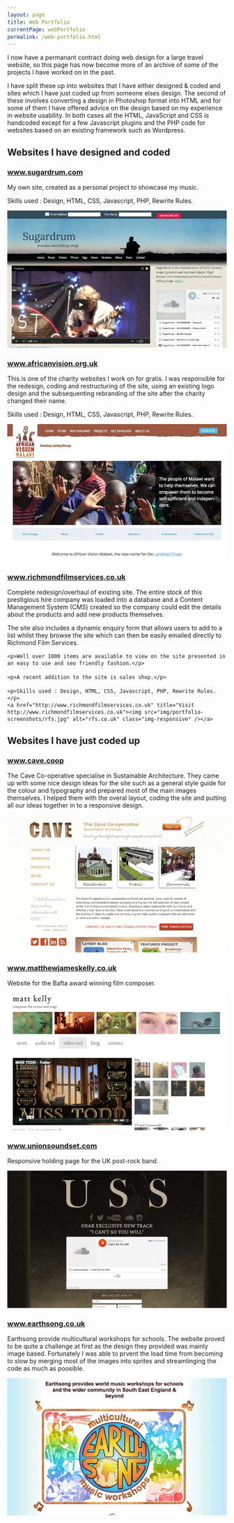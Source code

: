 ```yaml
---
layout: page
title: Web Portfolio
currentPage: webPortfolio
permalink: /web-portfolio.html
---
```

I now have a permanant contract doing web design for a large travel website, so this page has now become more of an archive of some of the projects I have worked on in the past.

I have split these up into websites that I have either designed &amp; coded and sites which I have just coded up from someone elses design. The second of these involves converting a design in Photoshop format into HTML and for some of them I have offered advice on the design based on my experience in website usability. In both cases all the HTML, JavaScript and CSS is handcoded except for a few Javascript plugins and the PHP code for websites based on an existing framework such as Wordpress.

<section class="portfolio entry-content clearfix">

<h2>Websites I have designed and coded</h2>

<div class="portfolio_item clearfix">
	<h3><a href="http://www.sugardrum.com/" title="Visit www.sugardrum.com">www.sugardrum.com</a></h3>
	<p>My own site, created as a personal project to showcase my music.</p> 
	<p>Skills used : Design, HTML, CSS, Javascript, PHP, Rewrite Rules.</p>
	<a href="http://www.sugardrum.com/" title="Visit www.sugardrum.com"><img src="img/portfolio-screenshots/sugardrum.jpg" alt="sugardrum.com" class="img-responsive" /></a>
</div>

<div class="portfolio_item clearfix">
	<h3><a href="http://www.africanvision.org.uk/" title="Visit www.africanvision.org.uk">www.africanvision.org.uk</a></h3>
	<p>	This is one of the charity websites I work on for gratis. I was responsible for the redesign, coding and restructuring of the site, using an existing logo design and the subsequenting rebranding of the site after the charity changed their name.</p>
	<p>Skills used : Design, HTML, CSS, Javascript, PHP, Rewrite Rules.</p>
	<a href="http://www.africanvision.org.uk/" title="Visit www.africanvision.org.uk"><img src="img/portfolio-screenshots/africanvision.jpg" alt="africanvision.org.uk" class="img-responsive" /></a>
</div>



<div class="portfolio_item clearfix">
	<h3><a href="http://www.richmondfilmservices.co.uk" title="Visit www.richmondfilmservices.co.uk">www.richmondfilmservices.co.uk</a></h3>
	<p>Complete redesign/overhaul of existing site. The entire stock of this prestigious hire company was loaded into a database and a Content Management System (CMS) created so the company could edit the details about the products and add new products themselves.</p>
	<p>The site also includes a dynamic enquiry form that allows users to add to a list whilst they browse the site which can then be easily emailed directly to Richmond Film Services.</p>

	<p>Well over 1000 items are available to view on the site presented in an easy to use and seo friendly fashion.</p>

	<p>A recent addition to the site is sales shop.</p>

	<p>Skills used : Design, HTML, CSS, Javascript, PHP, Rewrite Rules.</p>
	<a href="http://www.richmondfilmservices.co.uk" title="Visit http://www.richmondfilmservices.co.uk"><img src="img/portfolio-screenshots/rfs.jpg" alt="rfs.co.uk" class="img-responsive" /></a>
</div>									

</section>


<section class="portfolio entry-content clearfix">

<h2>Websites I have just coded up</h2>

<div class="portfolio_item clearfix">
	<h3><a href="http://www.cave.coop/" title="Visit www.cave.coop">www.cave.coop</a></h3>
	<p>The Cave Co-operative specialise in Sustainable Architecture. They came up with some nice design ideas for the site such as a general style guide for the colour and typography and prepared most of the main images themselves. I helped them with the overal layout, coding the site and putting all our ideas together in to a responsive design.</p>											
	<a href="http://www.cave.coop/" title="Visit www.cave.coop"><img src="img/portfolio-screenshots/cave.jpg" alt="cave.com" class="img-responsive" /></a>
</div>

<div class="portfolio_item clearfix">
	<h3><a href="http://www.matthewjameskelly.co.uk" title="Visit www.matthewjameskelly.co.uk">www.matthewjameskelly.co.uk</a></h3>
	<p>Website for the Bafta award winning film composer.</p>										
	<a href="http://www.matthewjameskelly.co.uk" title="Visit www.matthewjameskelly.co.uk"><img src="img/portfolio-screenshots/mjk.jpg" alt="matthewjameskelly.co.uk" class="img-responsive" /></a>
</div>

<div class="portfolio_item clearfix">
	<h3><a href="http://www.unionsoundset.com" title="Visit www.unionsoundset.com">www.unionsoundset.com</a></h3>
	<p>Responsive holding page for the UK post-rock band.</p>										
	<a href="http://www.unionsoundset.com" title="Visit www.unionsoundset.com"><img src="img/portfolio-screenshots/uss.jpg" alt="unionsoundset.com" class="img-responsive" /></a>
</div>

<div class="portfolio_item clearfix">
	<h3><a href="http://www.earthsong.co.uk/" title="Visit www.earthsong.co.uk">www.earthsong.co.uk</a></h3>
	<p>Earthsong provide multicultural workshops for schools. The website proved to be quite a challenge at first as the design they provided was mainly image based. Fortunately I was able to prvent the load time from becoming to slow by merging most of the images into sprites and streamlinging the code as much as poosible.</p>
	<a href="http://www.earthsong.co.uk/" title="Visit www.earthsong.co.uk"><img src="img/portfolio-screenshots/earthsong.jpg" alt="marthatilston.co.uk" class="img-responsive" /></a>
</div>	
</section>

